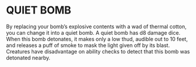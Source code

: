 # QUIET BOMB

By replacing your bomb’s explosive contents with a wad of thermal cotton, you can change it into a quiet bomb. A quiet bomb has d8 damage dice. When this bomb detonates, it makes only a low thud, audible out to 10 feet, and releases a puff of smoke to mask the light given off by its blast. Creatures have disadvantage on ability checks to detect that this bomb was detonated nearby.
